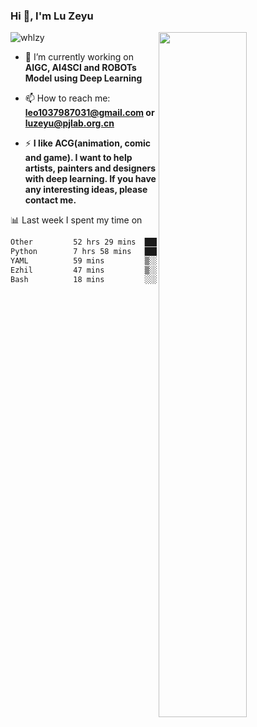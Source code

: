 ### Hi 👋, I'm Lu Zeyu

<img src="https://komarev.com/ghpvc/?username=whlzy&label=Profile%20views&color=0e75b6&style=flat" alt="whlzy" />
<img align="right" width="53%" src="https://github-readme-stats.vercel.app/api?username=whlzy&show_icons=true">

- 🔭 I’m currently working on **AIGC, AI4SCI and ROBOTs Model using Deep Learning**

- 📫 How to reach me: **leo1037987031@gmail.com or luzeyu@pjlab.org.cn**

- ⚡ **I like ACG(animation, comic and game). I want to help artists, painters and designers with deep learning. If you have any interesting ideas, please contact me.**

📊 Last week I spent my time on

<!--START_SECTION:waka-->

```txt
Other         52 hrs 29 mins  █████████████████████░░░░   83.64 %
Python        7 hrs 58 mins   ███▒░░░░░░░░░░░░░░░░░░░░░   12.72 %
YAML          59 mins         ▒░░░░░░░░░░░░░░░░░░░░░░░░   01.58 %
Ezhil         47 mins         ▒░░░░░░░░░░░░░░░░░░░░░░░░   01.25 %
Bash          18 mins         ░░░░░░░░░░░░░░░░░░░░░░░░░   00.50 %
```

<!--END_SECTION:waka-->

